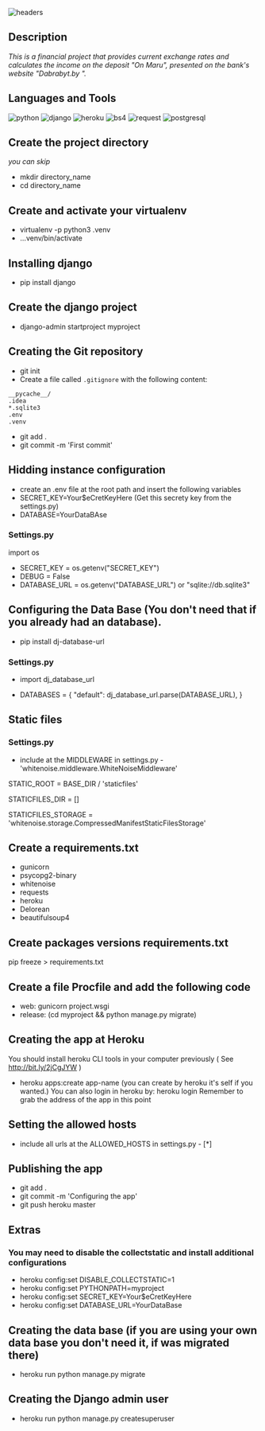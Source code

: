 ![headers](https://github.com/AndreiGorev/diplom/blob/main/assets/headerbank.png)

## Description
_This is a financial project that provides current 
exchange rates and calculates the income on the deposit "On Maru", 
presented on the bank's website "Dabrabyt.by "._

## Languages and Tools

![python](https://img.shields.io/badge/-Python-090909?style=for-the-badge&logo=python&logocolor=00BBBB)
![django](https://img.shields.io/badge/-Django-090909?style=for-the-badge&logo=django&logocolor=00BBBB)
![heroku](https://img.shields.io/badge/-Herku-090909?style=for-the-badge&logo=heroku&logocolor=00BBBB)
![bs4](https://img.shields.io/badge/-BeautifulSoup4-090909?style=for-the-badge&logo=beautifulsoup4&logocolor=00BBBB)
![request](https://img.shields.io/badge/-Request-090909?style=for-the-badge&logo=request&logocolor=00BBBB)
![postgresql](https://img.shields.io/badge/-PostgerSQL-090909?style=for-the-badge&logo=postgresql&logocolor=00BBBB)

## Create the project directory
_you can skip_
* mkdir directory_name
* cd directory_name

## Create and activate your virtualenv
* virtualenv -p python3 .venv
* ...venv/bin/activate

## Installing django
* pip install django

## Create the django project
* django-admin startproject myproject

## Creating the Git repository
* git init 
* Create a file called `.gitignore` with the following content:
```
__pycache__/
.idea
*.sqlite3
.env
.venv
```
* git add .
* git commit -m 'First commit'

## Hidding instance configuration
- create an .env file at the root path and insert the following variables
- SECRET_KEY=Your$eCretKeyHere (Get this secrety key from the settings.py)
- DATABASE=YourDataBAse

### Settings.py
import os
* SECRET_KEY = os.getenv("SECRET_KEY")
* DEBUG = False
* DATABASE_URL = os.getenv("DATABASE_URL") or "sqlite://db.sqlite3"

## Configuring the Data Base (You don't need that if you already had an database).
* pip install dj-database-url

### Settings.py
* import dj_database_url

* DATABASES = {
    "default": dj_database_url.parse(DATABASE_URL),
}


## Static files 

### Settings.py
* include at the MIDDLEWARE in settings.py - 'whitenoise.middleware.WhiteNoiseMiddleware'

STATIC_ROOT = BASE_DIR / 'staticfiles'

STATICFILES_DIR = []

STATICFILES_STORAGE = 'whitenoise.storage.CompressedManifestStaticFilesStorage'

## Create a requirements.txt 
* gunicorn
* psycopg2-binary
* whitenoise
* requests
* heroku
* Delorean
* beautifulsoup4

## Create packages versions requirements.txt
pip freeze > requirements.txt

## Create a file Procfile and add the following code
* web: gunicorn project.wsgi
* release: (cd myproject && python manage.py migrate)

## Creating the app at Heroku
You should install heroku CLI tools in your computer previously ( See http://bit.ly/2jCgJYW ) 
* heroku apps:create app-name (you can create by heroku it's self if you wanted.)
You can also login in heroku by: heroku login
Remember to grab the address of the app in this point

## Setting the allowed hosts
* include all urls at the ALLOWED_HOSTS in settings.py - [*]


## Publishing the app
* git add .
* git commit -m 'Configuring the app'
* git push heroku master 

## Extras

### You may need to disable the collectstatic and install additional configurations
* heroku config:set DISABLE_COLLECTSTATIC=1
* heroku config:set PYTHONPATH=myproject
* heroku config:set SECRET_KEY=Your$eCretKeyHere
* heroku config:set DATABASE_URL=YourDataBase

## Creating the data base (if you are using your own data base you don't need it, if was migrated there)
* heroku run python manage.py migrate

## Creating the Django admin user
* heroku run python manage.py createsuperuser


